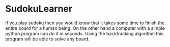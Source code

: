 # SudokuLearner

If you play sudoku then you would know that it takes some time to finish the entire board for a human being. On the other hand a computer with a simple python program can do it in seconds. Using the backtracking algorithm this program will be able to solve any board. 

